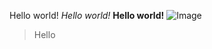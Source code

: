 Hello world!
*Hello world!*
**Hello world!**
![Image](https://www.google.com/search?q=dog+png&rlz=1C1GCEA_enUS1052US1052&source=lnms&tbm=isch&sa=X&ved=2ahUKEwi25-i27ZP-AhUGOkQIHRLGCwAQ0pQJegQIBhAC&biw=1920&bih=1089&dpr=1#imgrc=abc8ki8X8bOKgM)
> Hello
